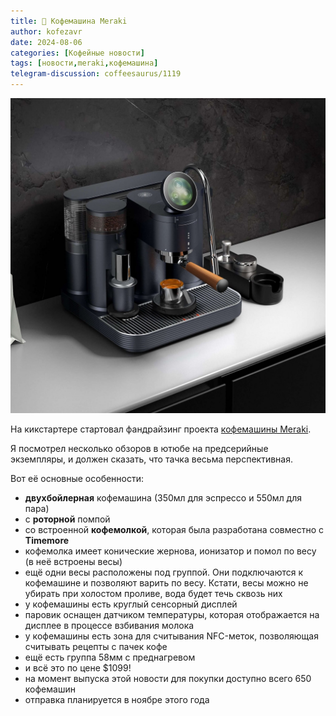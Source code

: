 ```yaml
---
title: 📰 Кофемашина Meraki
author: kofezavr
date: 2024-08-06
categories: [Кофейные новости]
tags: [новости,meraki,кофемашина]
telegram-discussion: coffeesaurus/1119
--- 
```

![Кофемашина Meraki](/assets/img/posts/24/08/meraki.jpg)

На кикстартере стартовал фандрайзинг проекта [кофемашины Meraki](https://www.kickstarter.com/projects/980981331/meraki-ultimate-espresso-machine). 

Я посмотрел несколько обзоров в ютюбе на предсерийные экземпляры, и должен сказать, что тачка весьма перспективная. 

Вот её основные особенности: 
- **двухбойлерная** кофемашина (350мл для эспрессо и 550мл для пара)
- с **роторной** помпой
- со встроенной **кофемолкой**, которая была разработана совместно с **Timemore**
- кофемолка имеет конические жернова, ионизатор и помол по весу (в неё встроены весы)
- ещё одни весы расположены под группой. Они подключаются к кофемашине и позволяют варить по весу. Кстати, весы можно не убирать при холостом проливе, вода будет течь сквозь них
- у кофемашины есть круглый сенсорный дисплей
- паровик оснащен датчиком температуры, которая отображается на дисплее в процессе взбивания молока
- у кофемашины есть зона для считывания NFC-меток, позволяющая считывать рецепты с пачек кофе
- ещё есть группа 58мм с преднагревом
- и всё это по цене $1099!
- на момент выпуска этой новости для покупки доступно всего 650 кофемашин
- отправка планируется в ноябре этого года